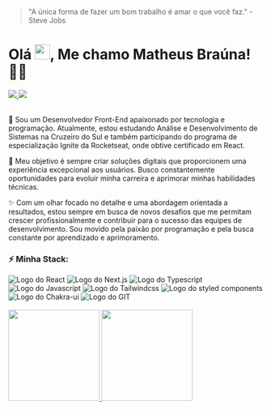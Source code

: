 > "A única forma de fazer um bom trabalho é amar o que você faz." - Steve Jobs

# Olá <img src="https://github.com/TheDudeThatCode/TheDudeThatCode/blob/master/Assets/Hi.gif" width="30px" height="30px">, Me chamo Matheus Braúna! 👨‍💻

<div>
  <a href="https://www.linkedin.com/in/matheus-brauna" target="_blank">
    <img src="https://img.shields.io/badge/LinkedIn-0077B5?style=for-the-badge&logo=linkedin&logoColor=white" target="_blank">
  </a>
  
  <a href="mailto:matheusbrauna.contato@gmail.com" target="_blank">
    <img src="https://img.shields.io/badge/Gmail-D14836?style=for-the-badge&logo=gmail&logoColor=white" target="_blank">
  </a>
</div>

<br />

<p>💬 Sou um Desenvolvedor Front-End apaixonado por tecnologia e programação. Atualmente, estou estudando Análise e Desenvolvimento de Sistemas na Cruzeiro do Sul e também participando do programa de especialização Ignite da Rocketseat, onde obtive certificado em React.
</p>

<p>🚀 Meu objetivo é sempre criar soluções digitais que proporcionem uma experiência excepcional aos usuários. Busco constantemente oportunidades para evoluir minha carreira e aprimorar minhas habilidades técnicas. </p>

<p>✨ Com um olhar focado no detalhe e uma abordagem orientada a resultados, estou sempre em busca de novos desafios que me permitam crescer profissionalmente e contribuir para o sucesso das equipes de desenvolvimento. Sou movido pela paixão por programação e pela busca constante por aprendizado e aprimoramento.</p>

### ⚡ Minha Stack:

<div>
    <img src="https://img.shields.io/badge/React-20232A?style=for-the-badge&logo=react&logoColor=61DAFB" alt="Logo do React" />
    <img src="https://img.shields.io/badge/Next.js-121214?style=for-the-badge&logo=next.js&logoColor=white" alt="Logo do Next.js" />
    <img src="https://img.shields.io/badge/TypeScript-007ACC?style=for-the-badge&logo=typescript&logoColor=white" alt="Logo do Typescript" />
    <img src="https://img.shields.io/badge/Javascript-EAD422?style=for-the-badge&logo=javascript&logoColor=121214" alt="Logo do Javascript" />
    <img src="https://img.shields.io/badge/Tailwind_CSS-38B2AC?style=for-the-badge&logo=tailwind-css&logoColor=white" alt="Logo do Tailwindcss" />
    <img src="https://img.shields.io/badge/styled--components-DB7093?style=for-the-badge&logo=styled-components&logoColor=white" alt="Logo do styled components" />
    <img src="https://img.shields.io/badge/chakra--ui-61CACA?style=for-the-badge&logo=chakra-ui&logoColor=white" alt="Logo do Chakra-ui" />
    <img src="https://img.shields.io/badge/git-F44D27?style=for-the-badge&logo=git&logoColor=white" alt="Logo do GIT" />
</div>

<br />

<div align="left">
  <a href="https://github.com/matheusbrauna">
  <img height="180em" src="https://github-readme-stats.vercel.app/api?username=matheusbrauna&show_icons=true&theme=rose_pine&include_all_commits=true&count_private=true"/>
  <img height="180em" src="https://github-readme-stats.vercel.app/api/top-langs/?username=matheusbrauna&layout=compact&langs_count=7&theme=rose_pine"/>
</div>
